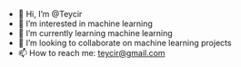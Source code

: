- 👋 Hi, I’m @Teycir
- 👀 I’m interested in machine learning
- 🌱 I’m currently learning machine learning
- 💞️ I’m looking to collaborate on machine learning projects
- 📫 How to reach me: teycir@gmail.com

<!---
Teycir/Teycir is a ✨ special ✨ repository because its `README.md` (this file) appears on your GitHub profile.
You can click the Preview link to take a look at your changes.
--->
